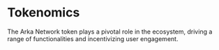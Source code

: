 # Tokenomics

The Arka Network token plays a pivotal role in the ecosystem, driving a range of functionalities and incentivizing user engagement.
